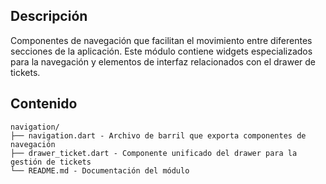 ## Descripción
Componentes de navegación que facilitan el movimiento entre diferentes secciones de la aplicación. Este módulo contiene widgets especializados para la navegación y elementos de interfaz relacionados con el drawer de tickets.

## Contenido
```
navigation/
├── navigation.dart - Archivo de barril que exporta componentes de navegación
├── drawer_ticket.dart - Componente unificado del drawer para la gestión de tickets
└── README.md - Documentación del módulo
```
